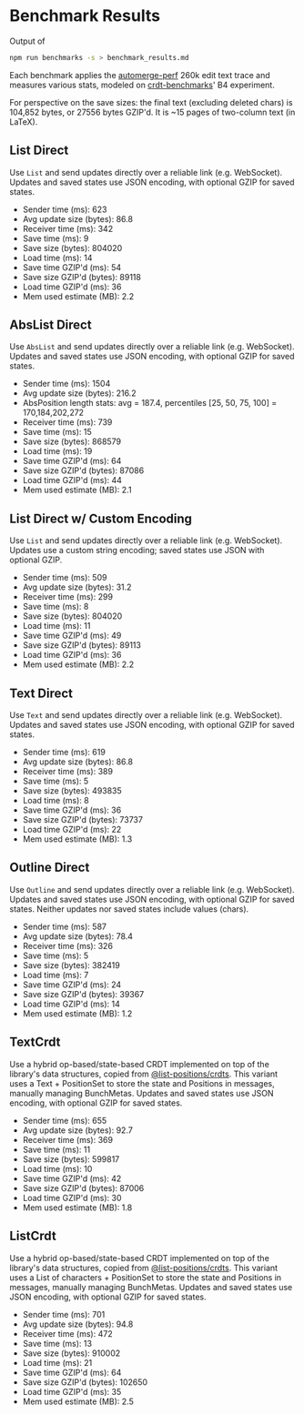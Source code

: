# Benchmark Results
Output of
```bash
npm run benchmarks -s > benchmark_results.md
```
Each benchmark applies the [automerge-perf](https://github.com/automerge/automerge-perf) 260k edit text trace and measures various stats, modeled on [crdt-benchmarks](https://github.com/dmonad/crdt-benchmarks/)' B4 experiment.

For perspective on the save sizes: the final text (excluding deleted chars) is 104,852 bytes, or 27556 bytes GZIP'd. It is ~15 pages of two-column text (in LaTeX).


## List Direct

Use `List` and send updates directly over a reliable link (e.g. WebSocket).
Updates and saved states use JSON encoding, with optional GZIP for saved states.

- Sender time (ms): 623
- Avg update size (bytes): 86.8
- Receiver time (ms): 342
- Save time (ms): 9
- Save size (bytes): 804020
- Load time (ms): 14
- Save time GZIP'd (ms): 54
- Save size GZIP'd (bytes): 89118
- Load time GZIP'd (ms): 36
- Mem used estimate (MB): 2.2

## AbsList Direct

Use `AbsList` and send updates directly over a reliable link (e.g. WebSocket).
Updates and saved states use JSON encoding, with optional GZIP for saved states.

- Sender time (ms): 1504
- Avg update size (bytes): 216.2
- AbsPosition length stats: avg = 187.4, percentiles [25, 50, 75, 100] = 170,184,202,272
- Receiver time (ms): 739
- Save time (ms): 15
- Save size (bytes): 868579
- Load time (ms): 19
- Save time GZIP'd (ms): 64
- Save size GZIP'd (bytes): 87086
- Load time GZIP'd (ms): 44
- Mem used estimate (MB): 2.1

## List Direct w/ Custom Encoding

Use `List` and send updates directly over a reliable link (e.g. WebSocket).
Updates use a custom string encoding; saved states use JSON with optional GZIP.

- Sender time (ms): 509
- Avg update size (bytes): 31.2
- Receiver time (ms): 299
- Save time (ms): 8
- Save size (bytes): 804020
- Load time (ms): 11
- Save time GZIP'd (ms): 49
- Save size GZIP'd (bytes): 89113
- Load time GZIP'd (ms): 36
- Mem used estimate (MB): 2.2

## Text Direct

Use `Text` and send updates directly over a reliable link (e.g. WebSocket).
Updates and saved states use JSON encoding, with optional GZIP for saved states.

- Sender time (ms): 619
- Avg update size (bytes): 86.8
- Receiver time (ms): 389
- Save time (ms): 5
- Save size (bytes): 493835
- Load time (ms): 8
- Save time GZIP'd (ms): 36
- Save size GZIP'd (bytes): 73737
- Load time GZIP'd (ms): 22
- Mem used estimate (MB): 1.3

## Outline Direct

Use `Outline` and send updates directly over a reliable link (e.g. WebSocket).
Updates and saved states use JSON encoding, with optional GZIP for saved states.
Neither updates nor saved states include values (chars).

- Sender time (ms): 587
- Avg update size (bytes): 78.4
- Receiver time (ms): 326
- Save time (ms): 5
- Save size (bytes): 382419
- Load time (ms): 7
- Save time GZIP'd (ms): 24
- Save size GZIP'd (bytes): 39367
- Load time GZIP'd (ms): 14
- Mem used estimate (MB): 1.2

## TextCrdt

Use a hybrid op-based/state-based CRDT implemented on top of the library's data structures, copied from [@list-positions/crdts](https://github.com/mweidner037/list-positions-crdts).
This variant uses a Text + PositionSet to store the state and Positions in messages, manually managing BunchMetas.
Updates and saved states use JSON encoding, with optional GZIP for saved states.

- Sender time (ms): 655
- Avg update size (bytes): 92.7
- Receiver time (ms): 369
- Save time (ms): 11
- Save size (bytes): 599817
- Load time (ms): 10
- Save time GZIP'd (ms): 42
- Save size GZIP'd (bytes): 87006
- Load time GZIP'd (ms): 30
- Mem used estimate (MB): 1.8

## ListCrdt

Use a hybrid op-based/state-based CRDT implemented on top of the library's data structures, copied from [@list-positions/crdts](https://github.com/mweidner037/list-positions-crdts).
This variant uses a List of characters + PositionSet to store the state and Positions in messages, manually managing BunchMetas.
Updates and saved states use JSON encoding, with optional GZIP for saved states.

- Sender time (ms): 701
- Avg update size (bytes): 94.8
- Receiver time (ms): 472
- Save time (ms): 13
- Save size (bytes): 910002
- Load time (ms): 21
- Save time GZIP'd (ms): 64
- Save size GZIP'd (bytes): 102650
- Load time GZIP'd (ms): 35
- Mem used estimate (MB): 2.5
